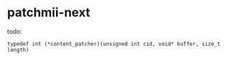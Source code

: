 # patchmii-next
todo:

    typedef int (*content_patcher)(unsigned int cid, void* buffer, size_t length)

